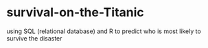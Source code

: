 # survival-on-the-Titanic
using SQL (relational database) and R to predict who is most likely to survive the disaster
